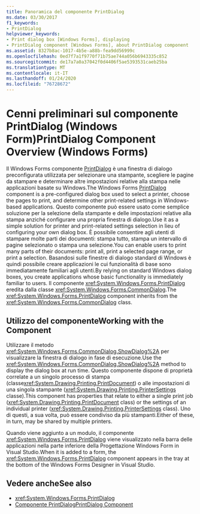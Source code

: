 ```yaml
---
title: Panoramica del componente PrintDialog
ms.date: 03/30/2017
f1_keywords:
- PrintDialog
helpviewer_keywords:
- Print dialog box [Windows Forms], displaying
- PrintDialog component [Windows Forms], about PrintDialog component
ms.assetid: 8327b8ac-1017-4b5e-a88b-fea9dd56999c
ms.openlocfilehash: 0ed7f7a1f9770f71b75ae744a056b6943335c852
ms.sourcegitcommit: de17a7a0a37042f0d4406f5ae5393531caeb25ba
ms.translationtype: MT
ms.contentlocale: it-IT
ms.lasthandoff: 01/24/2020
ms.locfileid: "76728672"
---
```

# <a name="printdialog-component-overview-windows-forms"></a><span data-ttu-id="0c678-102">Cenni preliminari sul componente PrintDialog (Windows Form)</span><span class="sxs-lookup"><span data-stu-id="0c678-102">PrintDialog Component Overview (Windows Forms)</span></span>

<span data-ttu-id="0c678-103">Il Windows Forms componente [PrintDialog](printdialog-component-windows-forms.md) è una finestra di dialogo preconfigurata utilizzata per selezionare una stampante, scegliere le pagine da stampare e determinare altre impostazioni relative alla stampa nelle applicazioni basate su Windows.</span><span class="sxs-lookup"><span data-stu-id="0c678-103">The Windows Forms [PrintDialog](printdialog-component-windows-forms.md) component is a pre-configured dialog box used to select a printer, choose the pages to print, and determine other print-related settings in Windows-based applications.</span></span> <span data-ttu-id="0c678-104">Questo componente può essere usato come semplice soluzione per la selezione della stampante e delle impostazioni relative alla stampa anziché configurare una propria finestra di dialogo.</span><span class="sxs-lookup"><span data-stu-id="0c678-104">Use it as a simple solution for printer and print-related settings selection in lieu of configuring your own dialog box.</span></span> <span data-ttu-id="0c678-105">È possibile consentire agli utenti di stampare molte parti dei documenti: stampa tutto, stampa un intervallo di pagine selezionato o stampa una selezione.</span><span class="sxs-lookup"><span data-stu-id="0c678-105">You can enable users to print many parts of their documents: print all, print a selected page range, or print a selection.</span></span> <span data-ttu-id="0c678-106">Basandosi sulle finestre di dialogo standard di Windows è quindi possibile creare applicazioni le cui funzionalità di base sono immediatamente familiari agli utenti.</span><span class="sxs-lookup"><span data-stu-id="0c678-106">By relying on standard Windows dialog boxes, you create applications whose basic functionality is immediately familiar to users.</span></span> <span data-ttu-id="0c678-107">Il componente <xref:System.Windows.Forms.PrintDialog> eredita dalla classe <xref:System.Windows.Forms.CommonDialog>.</span><span class="sxs-lookup"><span data-stu-id="0c678-107">The <xref:System.Windows.Forms.PrintDialog> component inherits from the <xref:System.Windows.Forms.CommonDialog> class.</span></span>

## <a name="working-with-the-component"></a><span data-ttu-id="0c678-108">Utilizzo del componente</span><span class="sxs-lookup"><span data-stu-id="0c678-108">Working with the Component</span></span>

<span data-ttu-id="0c678-109">Utilizzare il metodo <xref:System.Windows.Forms.CommonDialog.ShowDialog%2A> per visualizzare la finestra di dialogo in fase di esecuzione.</span><span class="sxs-lookup"><span data-stu-id="0c678-109">Use the <xref:System.Windows.Forms.CommonDialog.ShowDialog%2A> method to display the dialog box at run time.</span></span> <span data-ttu-id="0c678-110">Questo componente dispone di proprietà correlate a un singolo processo di stampa (classe<xref:System.Drawing.Printing.PrintDocument>) o alle impostazioni di una singola stampante (<xref:System.Drawing.Printing.PrinterSettings> classe).</span><span class="sxs-lookup"><span data-stu-id="0c678-110">This component has properties that relate to either a single print job (<xref:System.Drawing.Printing.PrintDocument> class) or the settings of an individual printer (<xref:System.Drawing.Printing.PrinterSettings> class).</span></span> <span data-ttu-id="0c678-111">Uno di questi, a sua volta, può essere condiviso da più stampanti.</span><span class="sxs-lookup"><span data-stu-id="0c678-111">Either of these, in turn, may be shared by multiple printers.</span></span>

<span data-ttu-id="0c678-112">Quando viene aggiunto a un modulo, il componente <xref:System.Windows.Forms.PrintDialog> viene visualizzato nella barra delle applicazioni nella parte inferiore della Progettazione Windows Form in Visual Studio.</span><span class="sxs-lookup"><span data-stu-id="0c678-112">When it is added to a form, the <xref:System.Windows.Forms.PrintDialog> component appears in the tray at the bottom of the Windows Forms Designer in Visual Studio.</span></span>

## <a name="see-also"></a><span data-ttu-id="0c678-113">Vedere anche</span><span class="sxs-lookup"><span data-stu-id="0c678-113">See also</span></span>

- <xref:System.Windows.Forms.PrintDialog>
- [<span data-ttu-id="0c678-114">Componente PrintDialog</span><span class="sxs-lookup"><span data-stu-id="0c678-114">PrintDialog Component</span></span>](printdialog-component-windows-forms.md)
